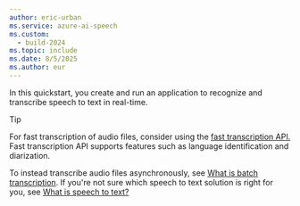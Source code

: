 ```yaml
---
author: eric-urban
ms.service: azure-ai-speech
ms.custom:
  - build-2024
ms.topic: include
ms.date: 8/5/2025
ms.author: eur
---
```


In this quickstart, you create and run an application to recognize and transcribe speech to text in real-time. 

> [!TIP]
> For fast transcription of audio files, consider using the [fast transcription API.](/azure/ai-services/speech-service/fast-transcription-create) Fast transcription API supports features such as language identification and diarization. 

To instead transcribe audio files asynchronously, see [What is batch transcription](~/articles/ai-services/speech-service/batch-transcription.md). If you're not sure which speech to text solution is right for you, see [What is speech to text?](~/articles/ai-services/speech-service/speech-to-text.md)
